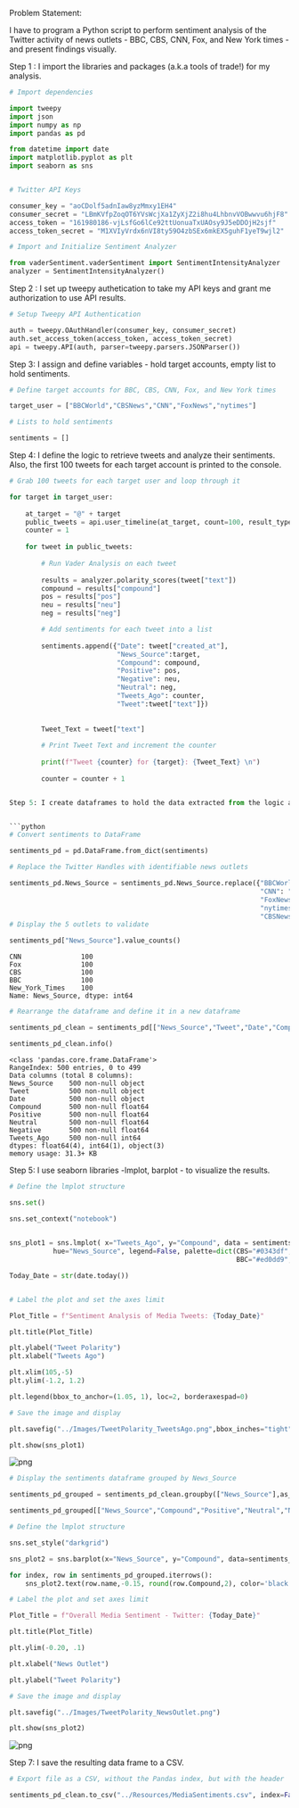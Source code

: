 
Problem Statement:
    
I have to program a Python script to perform sentiment analysis of the Twitter activity of news outlets - BBC, CBS, CNN, Fox, and New York times - and present findings visually.

Step 1 : I import the libraries and packages (a.k.a tools of trade!) for my analysis.


```python
# Import dependencies

import tweepy
import json
import numpy as np
import pandas as pd

from datetime import date
import matplotlib.pyplot as plt
import seaborn as sns


# Twitter API Keys

consumer_key = "aoCDolf5adnIaw8yzMmxy1EH4"
consumer_secret = "LBmKVfpZoqOT6YVsWcjXa1ZyXjZ2i8hu4LhbnvVOBwwvu6hjF8"
access_token = "161980186-vjLsfGo6lCe92ttUonuaTxUAOsy9J5eDDOjH2sjf"
access_token_secret = "M1XVIyVrdx6nVI8ty59O4zbSEx6mkEX5guhF1yeT9wjl2"

# Import and Initialize Sentiment Analyzer

from vaderSentiment.vaderSentiment import SentimentIntensityAnalyzer
analyzer = SentimentIntensityAnalyzer()
```

Step 2 : I set up tweepy authetication to take my API keys and grant me authorization to use API results.


```python
# Setup Tweepy API Authentication

auth = tweepy.OAuthHandler(consumer_key, consumer_secret)
auth.set_access_token(access_token, access_token_secret)
api = tweepy.API(auth, parser=tweepy.parsers.JSONParser())
```

Step 3: I assign and define variables - hold target accounts, empty list to hold sentiments.


```python
# Define target accounts for BBC, CBS, CNN, Fox, and New York times

target_user = ["BBCWorld","CBSNews","CNN","FoxNews","nytimes"]
```


```python
# Lists to hold sentiments

sentiments = []
```

Step 4: I define the logic to retrieve tweets and analyze their sentiments. Also, the first 100 tweets for each target account is printed to the console. 


```python
# Grab 100 tweets for each target user and loop through it 

for target in target_user:
    
    at_target = "@" + target
    public_tweets = api.user_timeline(at_target, count=100, result_type="recent")
    counter = 1
    
    for tweet in public_tweets:
        
        # Run Vader Analysis on each tweet
        
        results = analyzer.polarity_scores(tweet["text"])
        compound = results["compound"]
        pos = results["pos"]
        neu = results["neu"]
        neg = results["neg"]

        # Add sentiments for each tweet into a list
        
        sentiments.append({"Date": tweet["created_at"], 
                           "News_Source":target,
                           "Compound": compound,
                           "Positive": pos,
                           "Negative": neu,
                           "Neutral": neg,
                           "Tweets_Ago": counter,
                           "Tweet":tweet["text"]})
        
        
        Tweet_Text = tweet["text"]
        
        # Print Tweet Text and increment the counter 
        
        print(f"Tweet {counter} for {target}: {Tweet_Text} \n")
        
        counter = counter + 1


Step 5: I create dataframes to hold the data extracted from the logic above, and clean the data.


```python
# Convert sentiments to DataFrame

sentiments_pd = pd.DataFrame.from_dict(sentiments)

# Replace the Twitter Handles with identifiable news outlets

sentiments_pd.News_Source = sentiments_pd.News_Source.replace({"BBCWorld":"BBC",
                                                               "CNN": "CNN",
                                                               "FoxNews":"Fox",
                                                               "nytimes" :"New_York_Times",
                                                               "CBSNews":"CBS"})
# Display the 5 outlets to validate

sentiments_pd["News_Source"].value_counts()
```




    CNN               100
    Fox               100
    CBS               100
    BBC               100
    New_York_Times    100
    Name: News_Source, dtype: int64




```python
# Rearrange the dataframe and define it in a new dataframe

sentiments_pd_clean = sentiments_pd[["News_Source","Tweet","Date","Compound","Positive","Neutral","Negative","Tweets_Ago"]]

sentiments_pd_clean.info()
```

    <class 'pandas.core.frame.DataFrame'>
    RangeIndex: 500 entries, 0 to 499
    Data columns (total 8 columns):
    News_Source    500 non-null object
    Tweet          500 non-null object
    Date           500 non-null object
    Compound       500 non-null float64
    Positive       500 non-null float64
    Neutral        500 non-null float64
    Negative       500 non-null float64
    Tweets_Ago     500 non-null int64
    dtypes: float64(4), int64(1), object(3)
    memory usage: 31.3+ KB
    

Step 5: I use seaborn libraries -lmplot, barplot - to visualize the results.


```python
# Define the lmplot structure

sns.set()

sns.set_context("notebook")

    
sns_plot1 = sns.lmplot( x="Tweets_Ago", y="Compound", data = sentiments_pd_clean,fit_reg=False, 
           hue="News_Source", legend=False, palette=dict(CBS="#0343df",Fox="#01ff07",CNN="#e50000",
                                                         BBC="#ed0dd9",New_York_Times="#fac205" ))

Today_Date = str(date.today())


# Label the plot and set the axes limit

Plot_Title = f"Sentiment Analysis of Media Tweets: {Today_Date}"

plt.title(Plot_Title)

plt.ylabel("Tweet Polarity")
plt.xlabel("Tweets Ago")

plt.xlim(105,-5)
plt.ylim(-1.2, 1.2)

plt.legend(bbox_to_anchor=(1.05, 1), loc=2, borderaxespad=0)

# Save the image and display

plt.savefig("../Images/TweetPolarity_TweetsAgo.png",bbox_inches="tight")

plt.show(sns_plot1)

```


![png](output_15_0.png)



```python
# Display the sentiments dataframe grouped by News_Source

sentiments_pd_grouped = sentiments_pd_clean.groupby(["News_Source"],as_index=False).mean()

sentiments_pd_grouped[["News_Source","Compound","Positive","Neutral","Negative"]]
```


```python
# Define the lmplot structure

sns.set_style("darkgrid")

sns_plot2 = sns.barplot(x="News_Source", y="Compound", data=sentiments_pd_grouped,errwidth=0)

for index, row in sentiments_pd_grouped.iterrows():
    sns_plot2.text(row.name,-0.15, round(row.Compound,2), color='black', ha="center", rotation ='horizontal')

# Label the plot and set axes limit

Plot_Title = f"Overall Media Sentiment - Twitter: {Today_Date}"

plt.title(Plot_Title)

plt.ylim(-0.20, .1)

plt.xlabel("News Outlet")

plt.ylabel("Tweet Polarity")

# Save the image and display

plt.savefig("../Images/TweetPolarity_NewsOutlet.png")

plt.show(sns_plot2)

```


![png](output_17_0.png)


Step 7: I save the resulting data frame to a CSV.


```python
# Export file as a CSV, without the Pandas index, but with the header

sentiments_pd_clean.to_csv("../Resources/MediaSentiments.csv", index=False, header=True)
```
